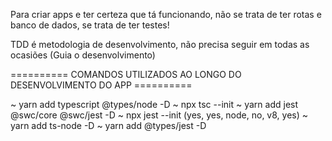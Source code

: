 Para criar apps e ter certeza que tá funcionando, não se trata de ter rotas e banco de dados, se trata de ter testes!

TDD é metodologia de desenvolvimento, não precisa seguir em todas as ocasiões (Guia o desenvolvimento)

========== COMANDOS UTILIZADOS AO LONGO DO DESENVOLVIMENTO DO APP ==========

~ yarn add typescript @types/node -D
~ npx tsc --init
~ yarn add jest @swc/core @swc/jest -D
~ npx jest --init (yes, yes, node, no, v8, yes)
~ yarn add ts-node -D 
~ yarn add @types/jest -D